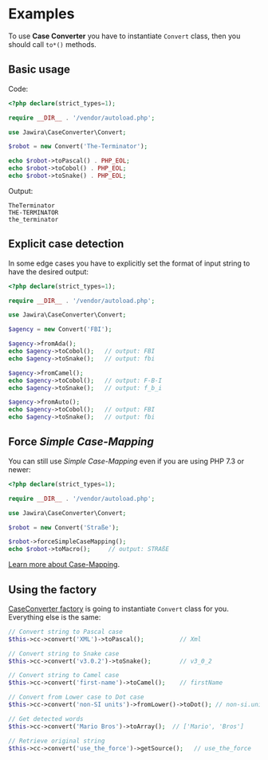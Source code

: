 Examples
========

To use **Case Converter** you have to instantiate `Convert` class, then you
should call `to*()` methods.

Basic usage
-----------

Code:

```php
<?php declare(strict_types=1);

require __DIR__ . '/vendor/autoload.php';

use Jawira\CaseConverter\Convert;

$robot = new Convert('The-Terminator');

echo $robot->toPascal() . PHP_EOL;
echo $robot->toCobol() . PHP_EOL;
echo $robot->toSnake() . PHP_EOL;
```

Output:

```text
TheTerminator
THE-TERMINATOR
the_terminator
```

Explicit case detection 
-----------------------

In some edge cases you have to explicitly set the format of input string to have 
the desired output:  

```php
<?php declare(strict_types=1);

require __DIR__ . '/vendor/autoload.php';

use Jawira\CaseConverter\Convert;

$agency = new Convert('FBI');

$agency->fromAda();
echo $agency->toCobol();   // output: FBI
echo $agency->toSnake();   // output: fbi

$agency->fromCamel();
echo $agency->toCobol();   // output: F-B-I
echo $agency->toSnake();   // output: f_b_i

$agency->fromAuto();
echo $agency->toCobol();   // output: FBI
echo $agency->toSnake();   // output: fbi
```

Force _Simple Case-Mapping_
---------------------------

You can still use _Simple Case-Mapping_ even if you are using PHP 7.3 or newer:

```php
<?php declare(strict_types=1);

require __DIR__ . '/vendor/autoload.php';

use Jawira\CaseConverter\Convert;

$robot = new Convert('Straße');

$robot->forceSimpleCaseMapping();
echo $robot->toMacro();     // output: STRAßE
```

[Learn more about Case-Mapping][Case-Mapping].

Using the factory
-----------------

[CaseConverter factory] is going to instantiate `Convert` class for you.
Everything else is the same:


```php
// Convert string to Pascal case
$this->cc->convert('XML')->toPascal();          // Xml

// Convert string to Snake case
$this->cc->convert('v3.0.2')->toSnake();        // v3_0_2

// Convert string to Camel case
$this->cc->convert('first-name')->toCamel();    // firstName

// Convert from Lower case to Dot case
$this->cc->convert('non-SI units')->fromLower()->toDot(); // non-si.units

// Get detected words
$this->cc->convert('Mario Bros')->toArray();  // ['Mario', 'Bros']

// Retrieve original string
$this->cc->convert('use_the_force')->getSource();   // use_the_force
```


[Case-Mapping]: ./case-mapping.md
[CaseConverter factory]: ./using-the-factory.md

